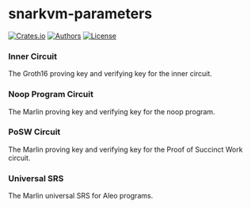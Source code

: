 # snarkvm-parameters

[![Crates.io](https://img.shields.io/crates/v/snarkvm-parameters.svg?color=neon)](https://crates.io/crates/snarkvm-parameters)
[![Authors](https://img.shields.io/badge/authors-Aleo-orange.svg)](https://aleo.org)
[![License](https://img.shields.io/badge/License-GPLv3-blue.svg)](./LICENSE.md)

### Inner Circuit

The Groth16 proving key and verifying key for the inner circuit.

### Noop Program Circuit

The Marlin proving key and verifying key for the noop program.

### PoSW Circuit

The Marlin proving key and verifying key for the Proof of Succinct Work circuit.

### Universal SRS

The Marlin universal SRS for Aleo programs.
